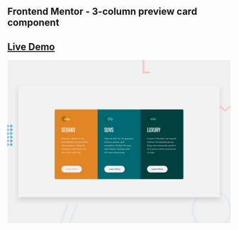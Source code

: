 ## Frontend Mentor - 3-column preview card component
## [Live Demo](https://abdullahaidar.github.io/3-column-preview-card/)
![Design preview for the 3-column preview card component coding challenge](./design/desktop-preview.jpg)

